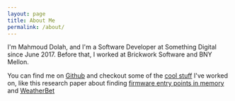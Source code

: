 ```yaml
---
layout: page
title: About Me
permalink: /about/
---
```


I'm Mahmoud Dolah, and I'm a Software Developer at Something Digital since June 2017.
Before that, I worked at Brickwork Software and BNY Mellon.

You can find me on [Github][my-github] and checkout some of the [cool stuff][my-projects] I've worked on, like this research paper about finding [firmware entry points in memory][project-firmware] and [WeatherBet][weatherbet]


[my-github]: https://github.com/MahmoudDolah
[my-projects]: https://github.com/MahmoudDolah?tab=repositories
[project-firmware]: https://github.com/MahmoudDolah/Firmware-Entry-Points-In-Memory
[weatherbet]: https://github.com/Abeyy/WeatherBet
